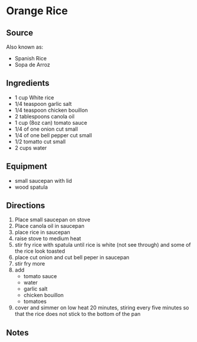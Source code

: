 ---
---

# Orange Rice

## Source

Also known as:
- Spanish Rice
- Sopa de Arroz

## Ingredients

- 1 cup White rice
- 1/4 teaspoon garlic salt
- 1/4 teaspoon chicken bouillon
- 2 tablespoons canola oil
- 1 cup (8oz can) tomato sauce
- 1/4 of one onion cut small
- 1/4 of one bell pepper cut small
- 1/2 tomatto cut small
- 2 cups water

## Equipment

- small saucepan with lid
- wood spatula

## Directions

1. Place small saucepan on stove
1. Place canola oil in saucepan
1. place rice in saucepan
1. raise stove to medium heat
1. stir fry rice with spatula until rice is white (not see through) and some of the rice look toasted
1. place cut onion and cut bell peper in saucepan
1. stir fry more
1. add
    - tomato sauce
    - water
    - garlic salt
    - chicken bouillon
    - tomatoes
1. cover and simmer on low heat 20 minutes, stiring every five minutes so that the rice does not stick to the bottom of the pan

## Notes

